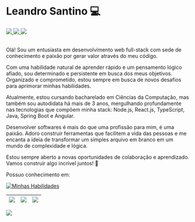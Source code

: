 # Leandro Santino 💻

<div>  
     <a href = "mailto:leandrosantino2013@gmail.com">
       <img src="https://img.shields.io/badge/Gmail-D14836?style=for-the-badge&logo=gmail&logoColor=white" target="_blank">
     </a>
     <a href="https://www.linkedin.com/in/leandro-santino-7b2717215/" target="_blank">
       <img src="https://img.shields.io/badge/-LinkedIn-%230077B5?style=for-the-badge&logo=linkedin&logoColor=white" target="_blank">
     </a>
     <a href="https://see-my-code.vercel.app/" target="_blank">
       <img src="https://img.shields.io/badge/website-000000?style=for-the-badge&logo=About.me&logoColor=white" target="_blank">
     </a>
 </div>

<br>
 
Olá! Sou um entusiasta em desenvolvimento web full-stack com sede de conhecimento e paixão por gerar valor através do meu código.

Com uma habilidade natural de aprender rápido e um pensamento lógico afiado, sou determinado e persistente em busca dos meus objetivos. Organizado e comprometido, estou sempre em busca de novos desafios para aprimorar minhas habilidades.

Atualmente, estou cursando bacharelado em Ciências da Computação, mas também sou autodidata há mais de 3 anos, mergulhando profundamente nas tecnologias que compõem minha stack: Node.js, React.js, TypeScript, Java, Spring Boot e Angular.

Desenvolver softwares é mais do que uma profissão para mim, é uma paixão. Adoro construir ferramentas que facilitem a vida das pessoas e me encanta a ideia de transformar um simples arquivo em branco em um mundo de complexidade e lógica.

Estou sempre aberto a novas oportunidades de colaboração e aprendizado. Vamos construir algo incrível juntos! 🚀

Possuo conhecimento em:

[![Minhas Habilidades](https://skillicons.dev/icons?i=java,spring,angular,nodejs,ts,react,docker,postgresql,sqlite,git
)](https://skillicons.dev)
  
| ![](http://github-profile-summary-cards.vercel.app/api/cards/stats?username=leandrosantino&theme=dark) | ![](http://github-profile-summary-cards.vercel.app/api/cards/repos-per-language?username=leandrosantino&hide=Html&theme=dark) |   ![](http://github-profile-summary-cards.vercel.app/api/cards/most-commit-language?username=leandrosantino&theme=dark) |
| :-: | :-: | :-: |

![](http://github-profile-summary-cards.vercel.app/api/cards/profile-details?username=leandrosantino&theme=dark)
